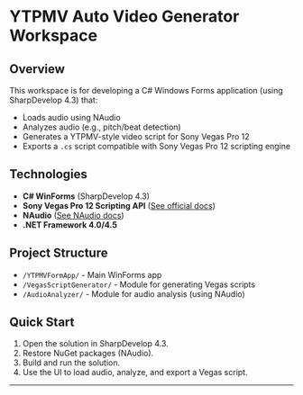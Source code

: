 # YTPMV Auto Video Generator Workspace

## Overview

This workspace is for developing a C# Windows Forms application (using SharpDevelop 4.3) that:
- Loads audio using NAudio
- Analyzes audio (e.g., pitch/beat detection)
- Generates a YTPMV-style video script for Sony Vegas Pro 12
- Exports a `.cs` script compatible with Sony Vegas Pro 12 scripting engine

## Technologies

- **C# WinForms** (SharpDevelop 4.3)
- **Sony Vegas Pro 12 Scripting API** ([See official docs](https://www.vegascreativesoftware.info/us/forum/vegas-pro-12-scripting-documentation--92866/))
- **NAudio** ([See NAudio docs](https://github.com/naudio/NAudio))
- **.NET Framework 4.0/4.5**

## Project Structure

- `/YTPMVFormApp/` - Main WinForms app
- `/VegasScriptGenerator/` - Module for generating Vegas scripts
- `/AudioAnalyzer/` - Module for audio analysis (using NAudio)

## Quick Start

1. Open the solution in SharpDevelop 4.3.
2. Restore NuGet packages (NAudio).
3. Build and run the solution.
4. Use the UI to load audio, analyze, and export a Vegas script.

---